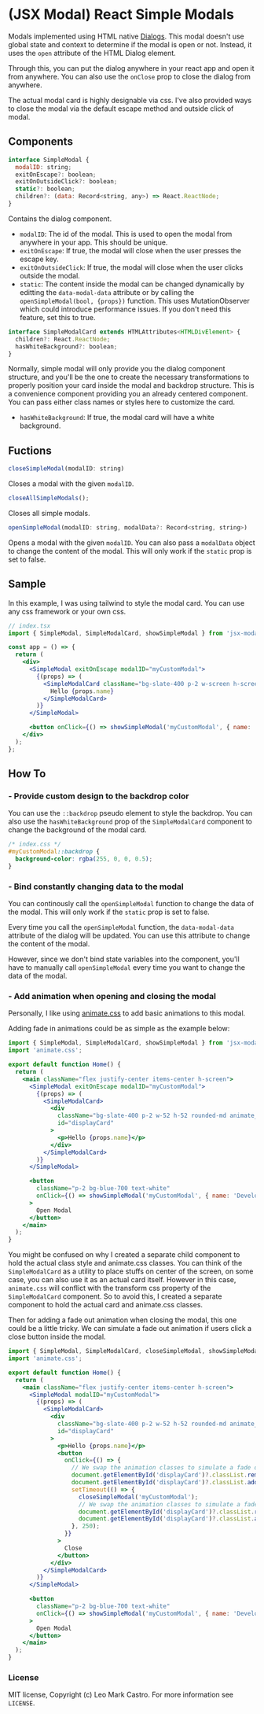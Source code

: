 # (JSX Modal) React Simple Modals

Modals implemented using HTML native [Dialogs](https://developer.mozilla.org/en-US/docs/Web/HTML/Element/dialog). This modal doesn't use global state and context to determine if the modal is open or not. Instead, it uses the `open` attribute of the HTML Dialog element.

Through this, you can put the dialog anywhere in your react app and open it from anywhere. You can also use the `onClose` prop to close the dialog from anywhere.

The actual modal card is highly designable via css. I've also provided ways to close the modal via the default escape method and outside click of modal.

## Components

```jsx
interface SimpleModal {
  modalID: string;
  exitOnEscape?: boolean;
  exitOnOutsideClick?: boolean;
  static?: boolean;
  children?: (data: Record<string, any>) => React.ReactNode;
}
```

Contains the dialog component.

- `modalID`: The id of the modal. This is used to open the modal from anywhere in your app. This should be unique.
- `exitOnEscape`: If true, the modal will close when the user presses the escape key.
- `exitOnOutsideClick`: If true, the modal will close when the user clicks outside the modal.
- `static`: The content inside the modal can be changed dynamically by editting the `data-modal-data` attribute or by calling the `openSimpleModal(bool, {props})` function. This uses MutationObserver which could introduce performance issues. If you don't need this feature, set this to true.

```jsx
interface SimpleModalCard extends HTMLAttributes<HTMLDivElement> {
  children?: React.ReactNode;
  hasWhiteBackground?: boolean;
}
```

Normally, simple modal will only provide you the dialog component structure, and you'll be the one to create the necessary transformations to properly position your card inside the modal and backdrop structure. This is a convenience component providing you an already centered component. You can pass either class names or styles here to customize the card.

- `hasWhiteBackground`: If true, the modal card will have a white background.

## Fuctions

```jsx
closeSimpleModal(modalID: string)
```

Closes a modal with the given `modalID`.

```jsx
closeAllSimpleModals();
```

Closes all simple modals.

```jsx
openSimpleModal(modalID: string, modalData?: Record<string, string>)
```

Opens a modal with the given `modalID`. You can also pass a `modalData` object to change the content of the modal. This will only work if the `static` prop is set to false.

## Sample

In this example, I was using tailwind to style the modal card. You can use any css framework or your own css.

```jsx
// index.tsx
import { SimpleModal, SimpleModalCard, showSimpleModal } from 'jsx-modal';

const app = () => {
  return (
    <div>
      <SimpleModal exitOnEscape modalID="myCustomModal">
        {(props) => (
          <SimpleModalCard className="bg-slate-400 p-2 w-screen h-screen rounded-md">
            Hello {props.name}
          </SimpleModalCard>
        )}
      </SimpleModal>

      <button onClick={() => showSimpleModal('myCustomModal', { name: 'Developer' })}>Open Modal</button>
    </div>
  );
};
```

## How To

### - Provide custom design to the backdrop color

You can use the `::backdrop` pseudo element to style the backdrop. You can also use the `hasWhiteBackground` prop of the `SimpleModalCard` component to change the background of the modal card.

```css
/* index.css */
#myCustomModal::backdrop {
  background-color: rgba(255, 0, 0, 0.5);
}
```

### - Bind constantly changing data to the modal

You can continously call the `openSimpleModal` function to change the data of the modal. This will only work if the `static` prop is set to false.

Every time you call the `openSimpleModal` function, the `data-modal-data` attribute of the dialog will be updated. You can use this attribute to change the content of the modal.

However, since we don't bind state variables into the component, you'll have to manually call `openSimpleModal` every time you want to change the data of the modal.

### - Add animation when opening and closing the modal

Personally, I like using [animate.css](https://animate.style) to add basic animations to this modal.

Adding fade in animations could be as simple as the example below:

```jsx
import { SimpleModal, SimpleModalCard, showSimpleModal } from 'jsx-modal';
import 'animate.css';

export default function Home() {
  return (
    <main className="flex justify-center items-center h-screen">
      <SimpleModal exitOnEscape modalID="myCustomModal">
        {(props) => (
          <SimpleModalCard>
            <div
              className="bg-slate-400 p-2 w-52 h-52 rounded-md animate__animated animate__fadeIn animate__faster"
              id="displayCard"
            >
              <p>Hello {props.name}</p>
            </div>
          </SimpleModalCard>
        )}
      </SimpleModal>

      <button
        className="p-2 bg-blue-700 text-white"
        onClick={() => showSimpleModal('myCustomModal', { name: 'Developer' })}
      >
        Open Modal
      </button>
    </main>
  );
}
```

You might be confused on why I created a separate child component to hold the actual class style and animate.css classes. You can think of the `SimpleModalCard` as a utility to place stuffs on center of the screen, on some case, you can also use it as an actual card itself. However in this case, `animate.css` will conflict with the transform css property of the `SimpleModalCard` component. So to avoid this, I created a separate component to hold the actual card and animate.css classes.

Then for adding a fade out animation when closing the modal, this one could be a little tricky. We can simulate a fade out animation if users click a close button inside the modal.

```jsx
import { SimpleModal, SimpleModalCard, closeSimpleModal, showSimpleModal } from 'jsx-modal';
import 'animate.css';

export default function Home() {
  return (
    <main className="flex justify-center items-center h-screen">
      <SimpleModal modalID="myCustomModal">
        {(props) => (
          <SimpleModalCard>
            <div
              className="bg-slate-400 p-2 w-52 h-52 rounded-md animate__animated animate__fadeIn animate__faster"
              id="displayCard"
            >
              <p>Hello {props.name}</p>
              <button
                onClick={() => {
                  // We swap the animation classes to simulate a fade out animation
                  document.getElementById('displayCard')?.classList.remove('animate__fadeIn');
                  document.getElementById('displayCard')?.classList.add('animate__fadeOut');
                  setTimeout(() => {
                    closeSimpleModal('myCustomModal');
                    // We swap the animation classes to simulate a fade in animation
                    document.getElementById('displayCard')?.classList.remove('animate__fadeOut');
                    document.getElementById('displayCard')?.classList.add('animate__fadeIn');
                  }, 250);
                }}
              >
                Close
              </button>
            </div>
          </SimpleModalCard>
        )}
      </SimpleModal>

      <button
        className="p-2 bg-blue-700 text-white"
        onClick={() => showSimpleModal('myCustomModal', { name: 'Developer' })}
      >
        Open Modal
      </button>
    </main>
  );
}
```

### License

MIT license, Copyright (c) Leo Mark Castro. For more information see `LICENSE`.
